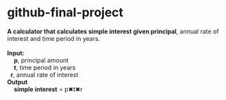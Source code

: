 # github-final-project
<b>A calculator that calculates simple interest given principal</b>, annual rate of interest and time period in years.<br>
<br>
<b>Input:</b><br>
   &nbsp;&nbsp;&nbsp;&nbsp;<b>p</b>, principal amount <br>
   &nbsp;&nbsp;&nbsp;&nbsp;<b>t</b>, time period in years<br>
   &nbsp;&nbsp;<b>r</b>, annual rate of interest<br>
<b>Output</b><br>
  &nbsp;&nbsp;&nbsp;&nbsp;<b>simple interest</b> = p&#10006;t&#10006;r
